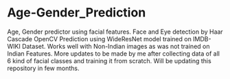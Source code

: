 # Age-Gender_Prediction
Age, Gender predictor using facial features. 
Face and Eye detection by Haar Cascade OpenCV
Prediction using WideResNet model trained on IMDB-WIKI Dataset. 
Works well with Non-Indian images as was not trained on Indian Features.
More updates to be made by me after collecting data of all 6 kind of facial classes and training it from scratch.
Will be updating this repository in few months.
